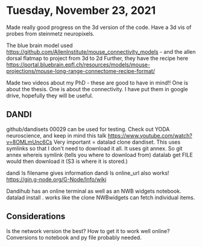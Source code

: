 # Tuesday, November 23, 2021

Made really good progress on the 3d version of the code.
Have a 3d vis of probes from steinmetz neuropixels.

The blue brain model used https://github.com/AllenInstitute/mouse_connectivity_models - and the allen dorsal flatmap to project from 3d to 2d
Further, they have the recipe here https://portal.bluebrain.epfl.ch/resources/models/mouse-projections/mouse-long-range-connectome-recipe-format/

Made two videos about my PhD - these are good to have in mind!!
One is about the thesis.
One is about the connectivity.
I have put them in google drive, hopefully they will be useful.

## DANDI

github/dandisets
00029 can be used for testing.
Check out YODA neuroscience, and keep in mind this talk https://www.youtube.com/watch?v=8OMLmUnc6Cs
Very important = datalad clone dandiset.
This uses symlinks so that I don't need to download it all.
It uses git annex.
So git annex whereis symlink (tells you where to download from)
datalab get FILE would then download it (S3 is where it is stored.)

dandi ls filename gives information
dandi ls online_url also works!
https://gin.g-node.org/G-Node/Info/wiki

Dandihub has an online terminal as well as an NWB widgets notebook.
datalad install . works like the clone
NWBwidgets can fetch individual items.

## Considerations

Is the network version the best?
How to get it to work well online?
Conversions to notebook and py file probably needed.